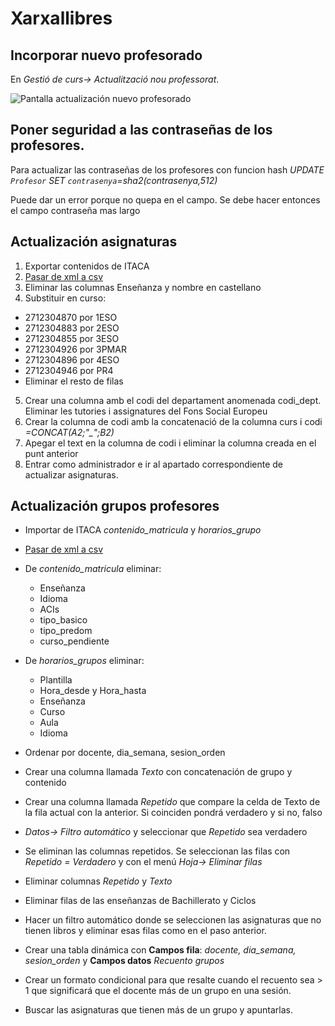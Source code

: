 # Xarxallibres

## Incorporar nuevo profesorado

En *Gestió de curs-> Actualització nou professorat*.

![Pantalla actualización nuevo profesorado](https://user-images.githubusercontent.com/24894039/141972611-85b87f03-684e-49c0-ab74-007e521c526c.png)

## Poner seguridad a las contraseñas de los profesores.

Para actualizar las contraseñas de los profesores con funcion hash
*UPDATE `Profesor` SET `contrasenya`=sha2(contrasenya,512)*

Puede dar un error porque no quepa en el campo. Se debe hacer entonces el campo contraseña mas largo

## Actualización asignaturas

1. Exportar contenidos de ITACA
2. [Pasar de xml a csv](https://www.convertcsv.com/xml-to-csv.htm)
3. Eliminar las columnas Enseñanza y nombre en castellano
4. Substituir en curso:
  * 2712304870 por 1ESO
  * 2712304883 por 2ESO
  * 2712304855 por 3ESO
  * 2712304926 por 3PMAR
  * 2712304896 por 4ESO
  * 2712304946 por PR4
  * Eliminar el resto de filas
5. Crear una columna amb el codi del departament anomenada codi_dept. Eliminar les tutories i assignatures del Fons Social Europeu
6. Crear la columna de codi amb la concatenació de la columna curs i codi *=CONCAT(A2;"_";B2)*
7. Apegar el text en la columna de codi i eliminar la columna creada en el punt anterior
8. Entrar como administrador e ir al apartado correspondiente de actualizar asignaturas.

## Actualización grupos profesores

* Importar de ITACA *contenido_matricula* y *horarios_grupo*
* [Pasar de xml a csv](https://www.convertcsv.com/xml-to-csv.htm)
* De *contenido_matricula* eliminar:

  * Enseñanza
  * Idioma
  * ACIs
  * tipo_basico
  * tipo_predom
  * curso_pendiente
* De *horarios_grupos* eliminar:
  *  Plantilla
  *  Hora_desde y Hora_hasta
  *  Enseñanza
  *  Curso
  *  Aula
  *  Idioma
* Ordenar por docente, dia_semana, sesion_orden
* Crear una columna llamada *Texto* con concatenación de grupo y contenido
* Crear una columna llamada *Repetido* que compare la celda de Texto de la fila actual con la anterior. Si coinciden pondrá verdadero y si no, falso
* *Datos-> Filtro automático* y seleccionar que *Repetido* sea verdadero
* Se eliminan las columnas repetidos. Se seleccionan las filas con *Repetido = Verdadero* y con el menú *Hoja-> Eliminar filas*
* Eliminar columnas *Repetido* y *Texto*
* Eliminar filas de las enseñanzas de Bachillerato y Ciclos
* Hacer un filtro automático donde se seleccionen las asignaturas que no tienen libros y eliminar esas filas como en el paso anterior.
* Crear una tabla dinámica con **Campos fila**: *docente, dia_semana, sesion_orden* y **Campos datos** *Recuento grupos*
* Crear un formato condicional para que resalte cuando el recuento sea > 1 que significará que el docente más de un grupo en una sesión.
* Buscar las asignaturas que tienen más de un grupo y apuntarlas.

